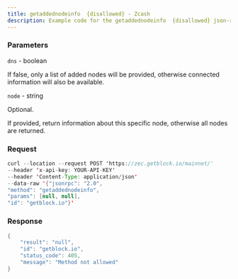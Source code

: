 ```yaml
---
title: getaddednodeinfo  {disallowed} - Zcash
description: Example code for the getaddednodeinfo  {disallowed} json-rpc method. Сomplete guide on how to use getaddednodeinfo  {disallowed} json-rpc in GetBlock.io Web3 documentation.
---
```


### Parameters


`dns` - boolean

If false, only a list of added nodes will be provided, otherwise
connected information will also be available.

`node` - string

Optional.

If provided, return information about this specific node, otherwise all
nodes are returned.

### Request

``` java
curl --location --request POST 'https://zec.getblock.io/mainnet/' 
--header 'x-api-key: YOUR-API-KEY' 
--header 'Content-Type: application/json' 
--data-raw '{"jsonrpc": "2.0",
"method": "getaddednodeinfo",
"params": [null, null],
"id": "getblock.io"}'
```

###  Response

``` java
{
    "result": "null",
    "id": "getblock.io",
    "status_code": 405,
    "message": "Method not allowed"
}
```

